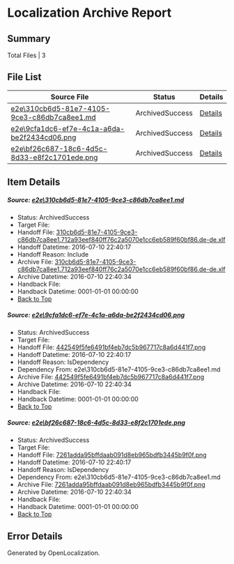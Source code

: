 # <a name='report-top'></a> Localization Archive Report

## Summary
 Total Files | 3

## File List
 Source File | Status | Details 
 ----------- | ------ | ------- 
 [e2e\310cb6d5-81e7-4105-9ce3-c86db7ca8ee1.md](https://github.com/OpenLocalizationTestOrg/oltest/blob/af07f417e319e4ccad4377b12ba74642dd80056a/e2e/310cb6d5-81e7-4105-9ce3-c86db7ca8ee1.md) | ArchivedSuccess | [Details](#a83eef9a3ee4fd27fc4c23c56f82111e5c2a053a1)
 [e2e\9cfa1dc6-ef7e-4c1a-a6da-be2f2434cd06.png](https://github.com/OpenLocalizationTestOrg/oltest/blob/af07f417e319e4ccad4377b12ba74642dd80056a/e2e/9cfa1dc6-ef7e-4c1a-a6da-be2f2434cd06.png) | ArchivedSuccess | [Details](#442549f5fe6491bf4eb7dc5b967717c8a6d441f72)
 [e2e\bf26c687-18c6-4d5c-8d33-e8f2c1701ede.png](https://github.com/OpenLocalizationTestOrg/oltest/blob/af07f417e319e4ccad4377b12ba74642dd80056a/e2e/bf26c687-18c6-4d5c-8d33-e8f2c1701ede.png) | ArchivedSuccess | [Details](#7261adda95bffdaab091d8eb965bdfb3445b9f0f3)

## Item Details
##### <a name='a83eef9a3ee4fd27fc4c23c56f82111e5c2a053a1'></a> Source: [e2e\310cb6d5-81e7-4105-9ce3-c86db7ca8ee1.md](https://github.com/OpenLocalizationTestOrg/oltest/blob/af07f417e319e4ccad4377b12ba74642dd80056a/e2e/310cb6d5-81e7-4105-9ce3-c86db7ca8ee1.md)
* Status: ArchivedSuccess
* Target File: 
* Handoff File: [310cb6d5-81e7-4105-9ce3-c86db7ca8ee1.712a93eef840ff76c2a5070e1cc6eb589f60bf86.de-de.xlf](https://github.com/OpenLocalizationTestOrg/olhandoff-e2e/blob/3e9ab6bb2567e33db4da5fb255f7f2bfb4ca8c0e/ol-handoff/OpenLocalizationTestOrg/oltest-dede-fly/ci/ht/310cb6d5-81e7-4105-9ce3-c86db7ca8ee1.712a93eef840ff76c2a5070e1cc6eb589f60bf86.de-de.xlf)
* Handoff Datetime: 2016-07-10 22:40:17
* Handoff Reason: Include
* Archive File: [310cb6d5-81e7-4105-9ce3-c86db7ca8ee1.712a93eef840ff76c2a5070e1cc6eb589f60bf86.de-de.xlf](https://github.com/OpenLocalizationTestOrg/olhandoff-e2e/blob/16f61b0a662b32d73f91fcf8235976f2758bbc1c/ol-archive/OpenLocalizationTestOrg/oltest-dede-fly/ci/ht/310cb6d5-81e7-4105-9ce3-c86db7ca8ee1.712a93eef840ff76c2a5070e1cc6eb589f60bf86.de-de.xlf)
* Archive Datetime: 2016-07-10 22:40:34
* Handback File: 
* Handback Datetime: 0001-01-01 00:00:00
* [Back to Top](#report-top)

##### <a name='442549f5fe6491bf4eb7dc5b967717c8a6d441f72'></a> Source: [e2e\9cfa1dc6-ef7e-4c1a-a6da-be2f2434cd06.png](https://github.com/OpenLocalizationTestOrg/oltest/blob/af07f417e319e4ccad4377b12ba74642dd80056a/e2e/9cfa1dc6-ef7e-4c1a-a6da-be2f2434cd06.png)
* Status: ArchivedSuccess
* Target File: 
* Handoff File: [442549f5fe6491bf4eb7dc5b967717c8a6d441f7.png](https://github.com/OpenLocalizationTestOrg/olhandoff-e2e/blob/3e9ab6bb2567e33db4da5fb255f7f2bfb4ca8c0e/ol-handoff/OpenLocalizationTestOrg/oltest-dede-fly/ci/ht/442549f5fe6491bf4eb7dc5b967717c8a6d441f7.png)
* Handoff Datetime: 2016-07-10 22:40:17
* Handoff Reason: IsDependency
* Dependency From: e2e\310cb6d5-81e7-4105-9ce3-c86db7ca8ee1.md
* Archive File: [442549f5fe6491bf4eb7dc5b967717c8a6d441f7.png](https://github.com/OpenLocalizationTestOrg/olhandoff-e2e/blob/16f61b0a662b32d73f91fcf8235976f2758bbc1c/ol-archive/OpenLocalizationTestOrg/oltest-dede-fly/ci/ht/442549f5fe6491bf4eb7dc5b967717c8a6d441f7.png)
* Archive Datetime: 2016-07-10 22:40:34
* Handback File: 
* Handback Datetime: 0001-01-01 00:00:00
* [Back to Top](#report-top)

##### <a name='7261adda95bffdaab091d8eb965bdfb3445b9f0f3'></a> Source: [e2e\bf26c687-18c6-4d5c-8d33-e8f2c1701ede.png](https://github.com/OpenLocalizationTestOrg/oltest/blob/af07f417e319e4ccad4377b12ba74642dd80056a/e2e/bf26c687-18c6-4d5c-8d33-e8f2c1701ede.png)
* Status: ArchivedSuccess
* Target File: 
* Handoff File: [7261adda95bffdaab091d8eb965bdfb3445b9f0f.png](https://github.com/OpenLocalizationTestOrg/olhandoff-e2e/blob/3e9ab6bb2567e33db4da5fb255f7f2bfb4ca8c0e/ol-handoff/OpenLocalizationTestOrg/oltest-dede-fly/ci/ht/7261adda95bffdaab091d8eb965bdfb3445b9f0f.png)
* Handoff Datetime: 2016-07-10 22:40:17
* Handoff Reason: IsDependency
* Dependency From: e2e\310cb6d5-81e7-4105-9ce3-c86db7ca8ee1.md
* Archive File: [7261adda95bffdaab091d8eb965bdfb3445b9f0f.png](https://github.com/OpenLocalizationTestOrg/olhandoff-e2e/blob/16f61b0a662b32d73f91fcf8235976f2758bbc1c/ol-archive/OpenLocalizationTestOrg/oltest-dede-fly/ci/ht/7261adda95bffdaab091d8eb965bdfb3445b9f0f.png)
* Archive Datetime: 2016-07-10 22:40:34
* Handback File: 
* Handback Datetime: 0001-01-01 00:00:00
* [Back to Top](#report-top)


## Error Details

Generated by OpenLocalization.
